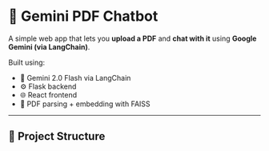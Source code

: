 # 🤖 Gemini PDF Chatbot

A simple web app that lets you **upload a PDF** and **chat with it** using **Google Gemini (via LangChain)**.

Built using:
- 🧠 Gemini 2.0 Flash via LangChain
- ⚙️ Flask backend
- 🌐 React frontend
- 📄 PDF parsing + embedding with FAISS

---

## 📁 Project Structure



